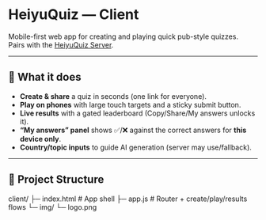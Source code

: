 # HeiyuQuiz — Client

Mobile-first web app for creating and playing quick pub-style quizzes.  
Pairs with the [HeiyuQuiz Server](https://github.com/heiyuquiz/heiyuquiz-server).

---

## 🌟 What it does

- **Create & share** a quiz in seconds (one link for everyone).
- **Play on phones** with large touch targets and a sticky submit button.
- **Live results** with a gated leaderboard (Copy/Share/My answers unlocks it).
- **“My answers” panel** shows ✅/❌ against the correct answers for **this device only**.
- **Country/topic inputs** to guide AI generation (server may use/fallback).

---

## 📂 Project Structure

client/
├─ index.html # App shell
├─ app.js # Router + create/play/results flows
└─ img/
└─ logo.png

